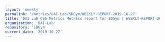```yaml
---
layout: 'weekly'
permalink: '/metrics/DAI-Lab/SDGym/WEEKLY-REPORT-2019-10-27'
title: 'DAI Lab OSS Metrics Metrics report for SDGym | WEEKLY-REPORT-2019-10-27'
organization: 'DAI-Lab'
repository: 'SDGym'
current_date: '2019-10-27'
---
```

